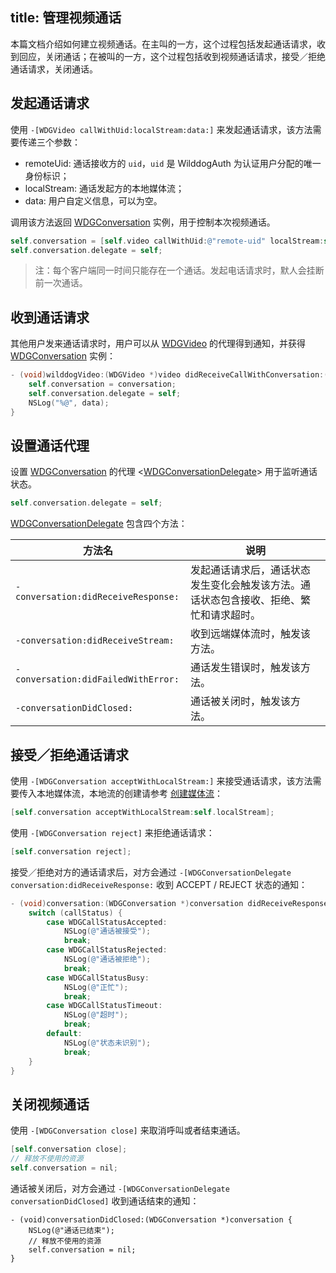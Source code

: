 title: 管理视频通话
---

本篇文档介绍如何建立视频通话。在主叫的一方，这个过程包括发起通话请求，收到回应，关闭通话；在被叫的一方，这个过程包括收到视频通话请求，接受／拒绝通话请求，关闭通话。


## 发起通话请求

使用 `-[WDGVideo callWithUid:localStream:data:]` 来发起通话请求，该方法需要传递三个参数：

* remoteUid: 通话接收方的 `uid`，`uid` 是 WilddogAuth 为认证用户分配的唯一身份标识；
* localStream: 通话发起方的本地媒体流；
* data: 用户自定义信息，可以为空。

调用该方法返回 [WDGConversation](/conversation/iOS/api/WDGConversation.html) 实例，用于控制本次视频通话。

```objectivec
self.conversation = [self.video callWithUid:@"remote-uid" localStream:self.localStream data:@"custom-data";
self.conversation.delegate = self;
```

> 注：每个客户端同一时间只能存在一个通话。发起电话请求时，默人会挂断前一次通话。

## 收到通话请求

其他用户发来通话请求时，用户可以从 [WDGVideo](/conversation/iOS/api/WDGVideo.html) 的代理得到通知，并获得 [WDGConversation](/conversation/iOS/api/WDGConversation.html) 实例：

```objectivec
- (void)wilddogVideo:(WDGVideo *)video didReceiveCallWithConversation:(WDGConversation *)conversation data:(NSString *)data {
    self.conversation = conversation;
    self.conversation.delegate = self;
    NSLog("%@", data);
}
```

## 设置通话代理

设置 [WDGConversation](/conversation/iOS/api/WDGConversation.html) 的代理 <[WDGConversationDelegate](/conversation/iOS/api/WDGConversationDelegate.html)> 用于监听通话状态。

```objectivec
self.conversation.delegate = self;
```

[WDGConversationDelegate](/conversation/iOS/api/WDGConversationDelegate.html) 包含四个方法：

方法名  | 说明
------ | ------
`-conversation:didReceiveResponse:` | 发起通话请求后，通话状态发生变化会触发该方法。通话状态包含接收、拒绝、繁忙和请求超时。
`-conversation:didReceiveStream:`   | 收到远端媒体流时，触发该方法。
`-conversation:didFailedWithError:` | 通话发生错误时，触发该方法。
`-conversationDidClosed:`           | 通话被关闭时，触发该方法。

## 接受／拒绝通话请求

使用 `-[WDGConversation acceptWithLocalStream:]` 来接受通话请求，该方法需要传入本地媒体流，本地流的创建请参考 [创建媒体流](placeholder)：

```objectivec
[self.conversation acceptWithLocalStream:self.localStream];
```

使用 `-[WDGConversation reject]` 来拒绝通话请求：

```objectivec
[self.conversation reject];
```

接受／拒绝对方的通话请求后，对方会通过 `-[WDGConversationDelegate conversation:didReceiveResponse:` 收到 ACCEPT / REJECT 状态的通知：

```objectivec
- (void)conversation:(WDGConversation *)conversation didReceiveResponse:(WDGCallStatus)callStatus {
    switch (callStatus) {
        case WDGCallStatusAccepted:
            NSLog(@"通话被接受");
            break;
        case WDGCallStatusRejected:
            NSLog(@"通话被拒绝");
            break;
        case WDGCallStatusBusy:
            NSLog(@"正忙");
            break;
        case WDGCallStatusTimeout:
            NSLog(@"超时");
            break;
        default:
            NSLog(@"状态未识别");
            break;
    }
}
```

## 关闭视频通话

使用 `-[WDGConversation close]` 来取消呼叫或者结束通话。

```objectivec
[self.conversation close];
// 释放不使用的资源
self.conversation = nil;
```

通话被关闭后，对方会通过 `-[WDGConversationDelegate conversationDidClosed]` 收到通话结束的通知：

```
- (void)conversationDidClosed:(WDGConversation *)conversation {
    NSLog(@"通话已结束");
    // 释放不使用的资源
    self.conversation = nil;
}
```
